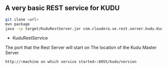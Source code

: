 ## A very basic REST service for KUDU

```sh
git clone <url>
mvn package
java -cp target/KuduRestServer.jar com.cloudera.se.rest.server.kudu.KuduRestServer 8055 <kudu master>:8051
```

* KuduRestService <port> <Kudu Master>

<port>        The port that the Rest Server will start on
<Kudu Master> The location of the Kudu Master Server

```sh
http://<machine on which service started>:8055/kudu/version
```

